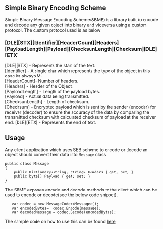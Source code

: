 <snippet>
  <content><![CDATA[


<h2></h2>

## Simple Binary Encoding Scheme

Simple Binary Message Encoding Scheme(SBME) is a library built to encode and decode any given object into binary and viceversa using a custom protocol.
The custom protocol used is as below <br />
### **[DLE][STX][Identifier][HeaderCount][Headers][PayloadLength][Payload][ChecksunLength][Checksum][DLE][ETX]** <br />
[DLE][STX] - Represents the start of the text. <br />
[Identifier] - A single char which represents the type of the object in this case its always M. <br />
[HeaderCount]- Number of headers. <br />
[Headers] - Header of the Object. <br />
[PayloadLength] - Length of the payload bytes.<br />
[Payload] - Actual data being transmitted.<br />
[ChecksunLength] - Length of checksum.<br />
[Checksum] - Encrypted payload which is sent by the sender (encoder) for receiver (decoder) to ensure the accuracy of the data by comparing the transmitted checksum with calculated checksum of payload at the receiver end.
[DLE][ETX] - Represents the end of text.

## Usage

Any client application which uses SEB scheme to encode or decode an object should convert their data into `Message` class  
 
    public class Message 
    {
        public Dictionary<string, string> Headers { get; set; }
        public byte[] Payload { get; set; }
    }

The SBME exposes encode and decode methods to the client which can be used to encode or decode(see the below code snippet).
    
       var codec = new MessageCodec<Message>();
       var encodedBytes=  codec.Encode(message);
       var decodedMessage = codec.Decode(encodedBytes);

The sample code on how to use this can be found [here](https://github.com/mailanushamn/simpleBinaryEncodingScheme/blob/master/Production/BinaryEncodingSchemeApp/Program.cs) 
 

</content>
</snippet>
